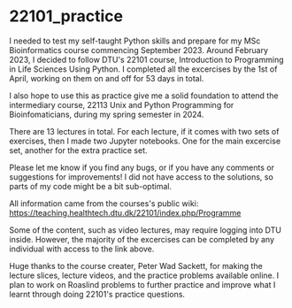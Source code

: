 # 22101_practice
I needed to test my self-taught Python skills and prepare for my MSc Bioinformatics course commencing September 2023.
Around February 2023, I decided to follow DTU's 22101 course, Introduction to Programming in Life Sciences Using Python.
I completed all the excercises by the 1st of April, working on them on and off for 53 days in total.

I also hope to use this as practice give me a solid foundation to attend the intermediary course, 22113 Unix and Python Programming for Bioinfomaticians, during my spring semester in 2024. 

There are 13 lectures in total. For each lecture, if it comes with two sets of exercises, then I made two Jupyter notebooks. One for the main excercise set, another for the extra practice set.

Please let me know if you find any bugs, or if you have any comments or suggestions for improvements!
I did not have access to the solutions, so parts of my code might be a bit sub-optimal.

All information came from the courses's public wiki:
https://teaching.healthtech.dtu.dk/22101/index.php/Programme

Some of the content, such as video lectures, may require logging into DTU inside. However, the majority of the excercises can be completed by any individual with access to the link above.

Huge thanks to the course creater, Peter Wad Sackett, for making the lecture slices, lecture videos, and the practice problems available online.
I plan to work on Roaslind problems to further practice and improve what I learnt through doing 22101's practice questions.

